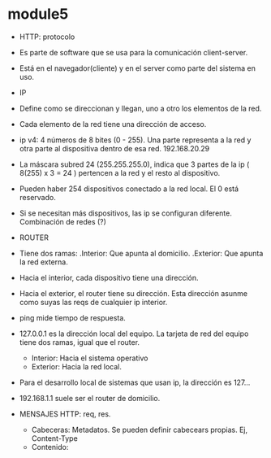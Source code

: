 # module5
- HTTP: protocolo
- Es parte de software que se usa para la comunicación client-server.
- Está en el navegador(cliente) y en el server como parte del sistema en uso.

- IP
- Define como se direccionan y llegan, uno a otro los elementos de la red.
- Cada elemento de la red tiene una dirección de acceso.
- ip v4: 4 números de 8 bites (0 - 255). Una parte representa a la red y otra parte al dispositiva dentro de esa red.
  192.168.20.29
- La máscara subred 24 (255.255.255.0), indica que 3 partes de la ip ( 8(255) x 3 = 24 ) pertencen a la red y el resto al dispositivo.
- Pueden haber 254 dispositivos conectado a la red local. El 0 está reservado.
- Si se necesitan más dispositivos, las ip se configuran diferente. Combinación de redes (?)

- ROUTER
- Tiene dos ramas: 
    .Interior: Que apunta al domicilio.
    .Exterior: Que apunta la red externa.
- Hacia el interior, cada dispositivo tiene una dirección.
- Hacia el exterior, el router tiene su dirección. Esta dirección asunme como suyas las reqs de cualquier ip interior.
- ping <ip> mide tiempo de respuesta.
- 127.0.0.1 es la dirección local del equipo. La tarjeta de red del equipo tiene dos ramas, igual que el router. 
  - Interior: Hacia el sistema operativo
  - Exterior: Hacia la red local.
- Para el desarrollo local de sistemas que usan ip, la dirección es 127...
- 192.168.1.1 suele ser el router de domicilio.
  
- MENSAJES HTTP: req, res.
  - Cabeceras: Metadatos. Se pueden definir cabecears propias. Ej, Content-Type
  - Contenido: 
